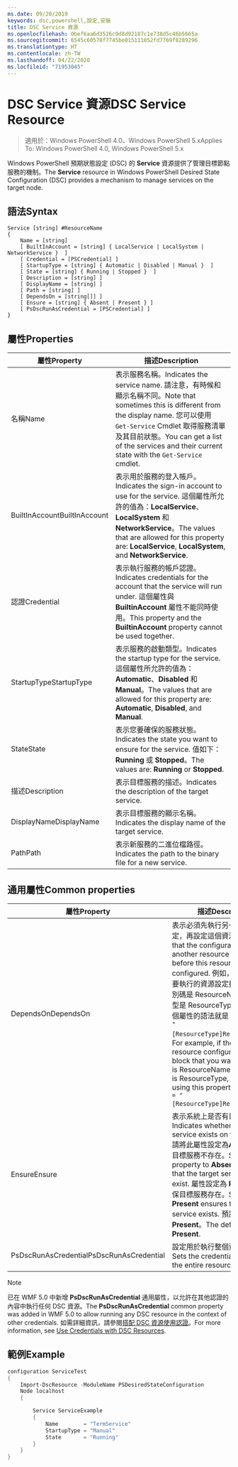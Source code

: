 ```yaml
---
ms.date: 09/20/2019
keywords: dsc,powershell,設定,安裝
title: DSC Service 資源
ms.openlocfilehash: 0bef6aa6d3526c9d8d92187c1e738d5c46b5665a
ms.sourcegitcommit: 6545c60578f7745be015111052fd7769f8289296
ms.translationtype: HT
ms.contentlocale: zh-TW
ms.lasthandoff: 04/22/2020
ms.locfileid: "71953045"
---
```

# <a name="dsc-service-resource"></a><span data-ttu-id="5b996-103">DSC Service 資源</span><span class="sxs-lookup"><span data-stu-id="5b996-103">DSC Service Resource</span></span>

> <span data-ttu-id="5b996-104">適用於：Windows PowerShell 4.0、Windows PowerShell 5.x</span><span class="sxs-lookup"><span data-stu-id="5b996-104">Applies To: Windows PowerShell 4.0, Windows PowerShell 5.x</span></span>

<span data-ttu-id="5b996-105">Windows PowerShell 預期狀態設定 (DSC) 的 **Service** 資源提供了管理目標節點服務的機制。</span><span class="sxs-lookup"><span data-stu-id="5b996-105">The **Service** resource in Windows PowerShell Desired State Configuration (DSC) provides a mechanism to manage services on the target node.</span></span>

## <a name="syntax"></a><span data-ttu-id="5b996-106">語法</span><span class="sxs-lookup"><span data-stu-id="5b996-106">Syntax</span></span>

```Syntax
Service [string] #ResourceName
{
    Name = [string]
    [ BuiltInAccount = [string] { LocalService | LocalSystem | NetworkService }  ]
    [ Credential = [PSCredential] ]
    [ StartupType = [string] { Automatic | Disabled | Manual }  ]
    [ State = [string] { Running | Stopped }  ]
    [ Description = [string] ]
    [ DisplayName = [string] ]
    [ Path = [string] ]
    [ DependsOn = [string[]] ]
    [ Ensure = [string] { Absent | Present } ]
    [ PsDscRunAsCredential = [PSCredential] ]
}
```

## <a name="properties"></a><span data-ttu-id="5b996-107">屬性</span><span class="sxs-lookup"><span data-stu-id="5b996-107">Properties</span></span>

|<span data-ttu-id="5b996-108">屬性</span><span class="sxs-lookup"><span data-stu-id="5b996-108">Property</span></span> |<span data-ttu-id="5b996-109">描述</span><span class="sxs-lookup"><span data-stu-id="5b996-109">Description</span></span> |
|---|---|
|<span data-ttu-id="5b996-110">名稱</span><span class="sxs-lookup"><span data-stu-id="5b996-110">Name</span></span> |<span data-ttu-id="5b996-111">表示服務名稱。</span><span class="sxs-lookup"><span data-stu-id="5b996-111">Indicates the service name.</span></span> <span data-ttu-id="5b996-112">請注意，有時候和顯示名稱不同。</span><span class="sxs-lookup"><span data-stu-id="5b996-112">Note that sometimes this is different from the display name.</span></span> <span data-ttu-id="5b996-113">您可以使用 `Get-Service` Cmdlet 取得服務清單及其目前狀態。</span><span class="sxs-lookup"><span data-stu-id="5b996-113">You can get a list of the services and their current state with the `Get-Service` cmdlet.</span></span> |
|<span data-ttu-id="5b996-114">BuiltInAccount</span><span class="sxs-lookup"><span data-stu-id="5b996-114">BuiltInAccount</span></span> |<span data-ttu-id="5b996-115">表示用於服務的登入帳戶。</span><span class="sxs-lookup"><span data-stu-id="5b996-115">Indicates the sign-in account to use for the service.</span></span> <span data-ttu-id="5b996-116">這個屬性所允許的值為：**LocalService**、**LocalSystem** 和 **NetworkService**。</span><span class="sxs-lookup"><span data-stu-id="5b996-116">The values that are allowed for this property are: **LocalService**, **LocalSystem**, and **NetworkService**.</span></span> |
|<span data-ttu-id="5b996-117">認證</span><span class="sxs-lookup"><span data-stu-id="5b996-117">Credential</span></span> |<span data-ttu-id="5b996-118">表示執行服務的帳戶認證。</span><span class="sxs-lookup"><span data-stu-id="5b996-118">Indicates credentials for the account that the service will run under.</span></span> <span data-ttu-id="5b996-119">這個屬性與 **BuiltinAccount** 屬性不能同時使用。</span><span class="sxs-lookup"><span data-stu-id="5b996-119">This property and the **BuiltinAccount** property cannot be used together.</span></span> |
|<span data-ttu-id="5b996-120">StartupType</span><span class="sxs-lookup"><span data-stu-id="5b996-120">StartupType</span></span> |<span data-ttu-id="5b996-121">表示服務的啟動類型。</span><span class="sxs-lookup"><span data-stu-id="5b996-121">Indicates the startup type for the service.</span></span> <span data-ttu-id="5b996-122">這個屬性所允許的值為：**Automatic**、**Disabled** 和 **Manual**。</span><span class="sxs-lookup"><span data-stu-id="5b996-122">The values that are allowed for this property are: **Automatic**, **Disabled**, and **Manual**.</span></span> |
|<span data-ttu-id="5b996-123">State</span><span class="sxs-lookup"><span data-stu-id="5b996-123">State</span></span> |<span data-ttu-id="5b996-124">表示您要確保的服務狀態。</span><span class="sxs-lookup"><span data-stu-id="5b996-124">Indicates the state you want to ensure for the service.</span></span> <span data-ttu-id="5b996-125">值如下：**Running** 或 **Stopped**。</span><span class="sxs-lookup"><span data-stu-id="5b996-125">The values are: **Running** or **Stopped**.</span></span> |
|<span data-ttu-id="5b996-126">描述</span><span class="sxs-lookup"><span data-stu-id="5b996-126">Description</span></span> |<span data-ttu-id="5b996-127">表示目標服務的描述。</span><span class="sxs-lookup"><span data-stu-id="5b996-127">Indicates the description of the target service.</span></span> |
|<span data-ttu-id="5b996-128">DisplayName</span><span class="sxs-lookup"><span data-stu-id="5b996-128">DisplayName</span></span> |<span data-ttu-id="5b996-129">表示目標服務的顯示名稱。</span><span class="sxs-lookup"><span data-stu-id="5b996-129">Indicates the display name of the target service.</span></span> |
|<span data-ttu-id="5b996-130">Path</span><span class="sxs-lookup"><span data-stu-id="5b996-130">Path</span></span> |<span data-ttu-id="5b996-131">表示新服務的二進位檔路徑。</span><span class="sxs-lookup"><span data-stu-id="5b996-131">Indicates the path to the binary file for a new service.</span></span> |

## <a name="common-properties"></a><span data-ttu-id="5b996-132">通用屬性</span><span class="sxs-lookup"><span data-stu-id="5b996-132">Common properties</span></span>

|<span data-ttu-id="5b996-133">屬性</span><span class="sxs-lookup"><span data-stu-id="5b996-133">Property</span></span> |<span data-ttu-id="5b996-134">描述</span><span class="sxs-lookup"><span data-stu-id="5b996-134">Description</span></span> |
|---|---|
|<span data-ttu-id="5b996-135">DependsOn</span><span class="sxs-lookup"><span data-stu-id="5b996-135">DependsOn</span></span> |<span data-ttu-id="5b996-136">表示必須先執行另一個資源的設定，再設定這個資源。</span><span class="sxs-lookup"><span data-stu-id="5b996-136">Indicates that the configuration of another resource must run before this resource is configured.</span></span> <span data-ttu-id="5b996-137">例如，如果第一個想要執行的資源設定指令碼區塊識別碼是 ResourceName，而其類型是 ResourceType，則使用這個屬性的語法就是 `DependsOn = "[ResourceType]ResourceName"`。</span><span class="sxs-lookup"><span data-stu-id="5b996-137">For example, if the ID of the resource configuration script block that you want to run first is ResourceName and its type is ResourceType, the syntax for using this property is `DependsOn = "[ResourceType]ResourceName"`.</span></span> |
|<span data-ttu-id="5b996-138">Ensure</span><span class="sxs-lookup"><span data-stu-id="5b996-138">Ensure</span></span> |<span data-ttu-id="5b996-139">表示系統上是否有目標服務。</span><span class="sxs-lookup"><span data-stu-id="5b996-139">Indicates whether the target service exists on the system.</span></span> <span data-ttu-id="5b996-140">請將此屬性設定為**Absent** 以確保目標服務不存在。</span><span class="sxs-lookup"><span data-stu-id="5b996-140">Set this property to **Absent** to ensure that the target service does not exist.</span></span> <span data-ttu-id="5b996-141">屬性設定為 **Present**，可確保目標服務存在。</span><span class="sxs-lookup"><span data-stu-id="5b996-141">Setting it to **Present** ensures that target service exists.</span></span> <span data-ttu-id="5b996-142">預設值為 **Present**。</span><span class="sxs-lookup"><span data-stu-id="5b996-142">The default value is **Present**.</span></span> |
|<span data-ttu-id="5b996-143">PsDscRunAsCredential</span><span class="sxs-lookup"><span data-stu-id="5b996-143">PsDscRunAsCredential</span></span> |<span data-ttu-id="5b996-144">設定用於執行整個資源的認證。</span><span class="sxs-lookup"><span data-stu-id="5b996-144">Sets the credential for running the entire resource as.</span></span> |

> [!NOTE]
> <span data-ttu-id="5b996-145">已在 WMF 5.0 中新增 **PsDscRunAsCredential** 通用屬性，以允許在其他認證的內容中執行任何 DSC 資源。</span><span class="sxs-lookup"><span data-stu-id="5b996-145">The **PsDscRunAsCredential** common property was added in WMF 5.0 to allow running any DSC resource in the context of other credentials.</span></span> <span data-ttu-id="5b996-146">如需詳細資訊，請參閱[搭配 DSC 資源使用認證](../../../configurations/runasuser.md)。</span><span class="sxs-lookup"><span data-stu-id="5b996-146">For more information, see [Use Credentials with DSC Resources](../../../configurations/runasuser.md).</span></span>

## <a name="example"></a><span data-ttu-id="5b996-147">範例</span><span class="sxs-lookup"><span data-stu-id="5b996-147">Example</span></span>

```powershell
configuration ServiceTest
{
    Import-DscResource -ModuleName PSDesiredStateConfiguration
    Node localhost
    {

        Service ServiceExample
        {
            Name        = "TermService"
            StartupType = "Manual"
            State       = "Running"
        }
    }
}
```